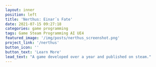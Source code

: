 ```yaml
---
layout: inner
position: left
title: 'Nerthus: Einar´s Fate'
date: 2021-07-15 09:27:18
categories: game programming
tags: Game Steam Programming AI UE4
featured_image: '/img/posts/nerthus_screenshot.png'
project_link: '/nerthus'
button_icon: ''
button_text: 'Learn More'
lead_text: "A game developed over a year and published on steam."
---
```

